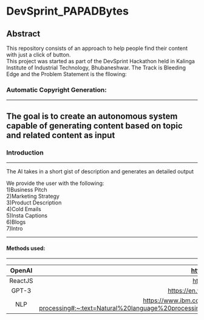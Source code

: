 # DevSprint_PAPADBytes
## Abstract
This repository consists of an approach to help people find their content with just a click of button. <br />
This project was started as part of the DevSprint Hackathon held in Kalinga Institute of Industrial Technology, Bhubaneshwar. 
The Track is Bleeding Edge and the Problem Statement is the fllowing:

### Automatic Copyright Generation:
--------------------------------------------
The goal is to create an autonomous system capable of generating content based on topic and related content as input
--------------------------------------------
### Introduction
--------------------------------------------
The AI takes in a short gist of description and generates an detailed output

We provide the user with the following:<br />
  1)Business Pitch<br />
  2)Marketing Strategy<br />
  3)Product Description<br />
  4)Cold Emails<br />
  5)Insta Captions<br />
  6)Blogs<br />
  7)Intro<br />
  
---------------------------------------------


#### Methods used:
--------------------------------------------
|  OpenAI  |    https://openai.com       |       
|:---------:|:----------------------------:|
|  ReactJS  |    https://reactjs.org/      | 
|  GPT-3 |    https://en.wikipedia.org/wiki/GPT-3 |
|  NLP |   https://www.ibm.com/cloud/learn/natural-language-processing#:~:text=Natural%20language%20processing%20(NLP)%20refers,same%20way%20human%20beings%20can.      | 
